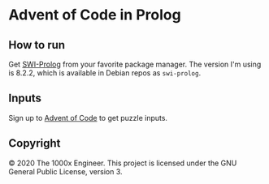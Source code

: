 # Advent of Code in Prolog

## How to run

Get [SWI-Prolog](https://swi-prolog.org/) from your favorite package manager.
The version I'm using is 8.2.2, which is available in Debian repos as
`swi-prolog`.

## Inputs

Sign up to [Advent of Code](https://adventofcode.com/) to get puzzle inputs.

## Copyright

&copy; 2020 The 1000x Engineer. This project is licensed under the GNU General
Public License, version 3.
